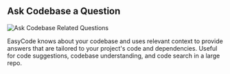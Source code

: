 ## Ask Codebase a Question

<img src="https://storage.googleapis.com/easycode-assets/askCodebase.gif" alt="Ask Codebase Related Questions">

EasyCode knows about your codebase and uses relevant context to provide answers that are tailored to your project's code and dependencies. Useful for code suggestions, codebase understanding, and code search in a large repo.